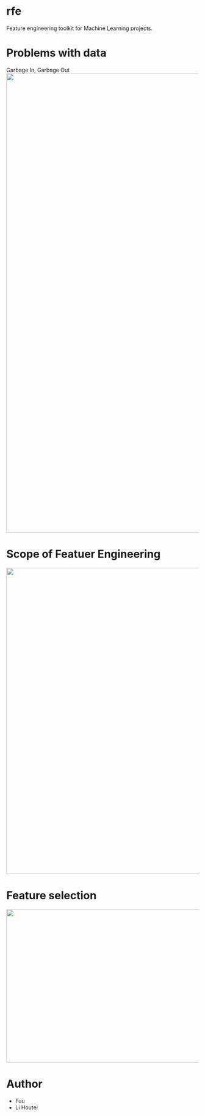 # rfe
Feature engineering toolkit for Machine Learning projects.

# Problems with data
Garbage In, Garbage Out
<img src="https://user-images.githubusercontent.com/78530659/137845348-d07e57f5-8cd3-4f47-9fbb-fde6291d8519.png" width="1200">

# Scope of Featuer Engineering
<img src="https://user-images.githubusercontent.com/78530659/137846338-fe324a84-e37b-4563-8541-e9b23e15f031.png" width="800">

# Feature selection
<img src="https://user-images.githubusercontent.com/78530659/138012490-358b6dd6-59e3-491c-a6ba-8c162921e1e4.png" width="600" height="400">









# Author

* Fuu
* Li Houtei

